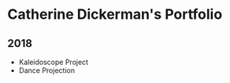 # Catherine Dickerman's Portfolio
## 2018

* Kaleidoscope Project
* Dance Projection


<script src="processing.min.js"></script>
<canvas data-processing-sources="danceprojection.pde Particle.pde Project.pde Ball.pde Drawable.pde Polygon.pde" 
    style="display:block; margin-left:auto; margin-right:auto;"></canvas>
